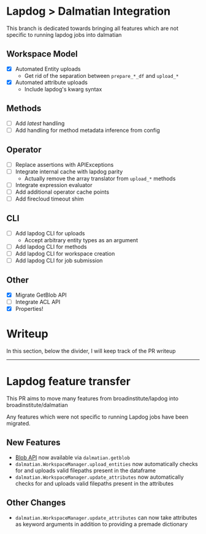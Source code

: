 # Lapdog > Dalmatian Integration

This branch is dedicated towards bringing all features which are not specific to
running lapdog jobs into dalmatian

## Workspace Model
- [x] Automated Entity uploads
  * Get rid of the separation between `prepare_*_df` and `upload_*`
- [x] Automated attribute uploads
  * Include lapdog's kwarg syntax

## Methods
- [ ] Add _latest_ handling
- [ ] Add handling for method metadata inference from config

## Operator
- [ ] Replace assertions with APIExceptions
- [ ] Integrate internal cache with lapdog parity
  * Actually remove the array translator from `upload_*` methods
- [ ] Integrate expression evaluator
- [ ] Add additional operator cache points
- [ ] Add firecloud timeout shim

## CLI
- [ ] Add lapdog CLI for uploads
  * Accept arbitrary entity types as an argument
- [ ] Add lapdog CLI for methods
- [ ] Add lapdog CLI for workspace creation
- [ ] Add lapdog CLI for job submission

## Other
- [x] Migrate GetBlob API
- [ ] Integrate ACL API
- [x] Properties!

# Writeup

In this section, below the divider, I will keep track of the PR writeup

---

# Lapdog feature transfer

This PR aims to move many features from broadinstitute/lapdog into broadinstitute/dalmatian

Any features which were not specific to running Lapdog jobs have been migrated.

## New Features
* [Blob API](https://googleapis.github.io/google-cloud-python/latest/storage/index.html) now available via `dalmatian.getblob`
* `dalmatian.WorkspaceManager.upload_entities` now automatically checks for and uploads valid filepaths present in the dataframe
* `dalmatian.WorkspaceManager.update_attributes` now automatically checks for and uploads valid filepaths present in the attributes

## Other Changes
* `dalmatian.WorkspaceManager.update_attributes` can now take attributes as keyword arguments in addition to providing a premade dictionary
